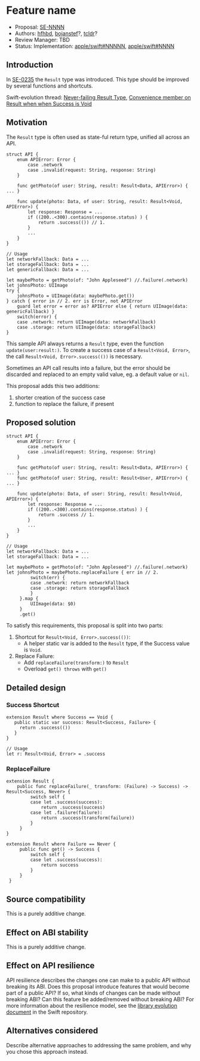 # Feature name

* Proposal: [SE-NNNN](NNNN-Results-Improvements.md)
* Authors: [hfhbd](https://github.com/hfhbd), [bojanstef](https://github.com/bojanstef)?, [tcldr](https://github.com/tcldr)?
* Review Manager: TBD
* Status: Implementation: [apple/swift#NNNNN](https://github.com/apple/swift/pull/27908), [apple/swift#NNNN](https://github.com/apple/swift/pull/26471)

## Introduction
In [SE-0235](https://github.com/apple/swift-evolution/blob/master/proposals/0235-add-result.md) the `Result` type was introduced.
This type should be improved by several functions and shortcuts.

Swift-evolution thread: [Never-failing Result Type](https://forums.swift.org/t/never-failing-result-type/30249/5), [Convenience member on Result when when Success is Void](https://forums.swift.org/t/convenience-member-on-result-when-when-success-is-void/36134)

## Motivation
The `Result` type is often used as state-ful return type, unified all across an API.

```
struct API {
    enum APIError: Error {
        case .network
        case .invalid(request: String, response: String)
    }

    func getPhoto(of user: String, result: Result<Data, APIError>) { ... }
    
    func update(photo: Data, of user: String, result: Result<Void, APIError>) { 
        let response: Response = ...
        if ((200..<300).contains(response.status) ) {
            return .success(()) // 1. 
        }
        ...
    }
}

// Usage
let networkFallback: Data = ...
let storageFallback: Data = ...
let genericFallback: Data = ...

let maybePhoto = getPhoto(of: "John Appleseed") //.failure(.network)
let johnsPhoto: UIImage
try { 
    johnsPhoto = UIImage(data: maybePhoto.get()) 
} catch { error in // 2. err is Error, not APIError
    guard let error = error as? APIError else { return UIImage(data: genericFallback) } 
    switch(error) {     
    case .network: return UIImage(data: networkFallback)
    case .storage: return UIImage(data: storageFallback)
}
```

This sample API always returns a `Result` type, even the function `update(user:result:)`. To create a success case of a `Result<Void, Error>`, the call `Result<Void, Error>.success(())` is necessary.

Sometimes an API call results into a failure, but the error should be discarded and replaced to an empty valid value, eg. a default value or `nil`. 

This proposal adds this two additions: 
1. shorter creation of the success case
2. function to replace the failure, if present

## Proposed solution

```
struct API {
    enum APIError: Error {
        case .network
        case .invalid(request: String, response: String)
    }

    func getPhoto(of user: String, result: Result<Data, APIError>) { ... }
    func getPhoto(of user: String, result: Result<User, APIError>) { ... }
    
    func update(photo: Data, of user: String, result: Result<Void, APIError>) { 
        let response: Response = ...
        if ((200..<300).contains(response.status) ) {
            return .success // 1. 
        }
        ...
    }
}

// Usage
let networkFallback: Data = ...
let storageFallback: Data = ...

let maybePhoto = getPhoto(of: "John Appleseed") //.failure(.network)
let johnsPhoto = maybePhoto.replaceFailure { err in // 2.
         switch(err) {
         case .network: return networkFallback
         case .storage: return storageFallback
         }
     }.map {
         UIImage(data: $0)
     }
     .get()
```

To satisfy this requirements, this proposal is split into two parts:
1. Shortcut for `Result<Void, Error>.success(())`:
   - A helper static var is added to the `Result` type, if the Success value is `Void`.
1. Replace Failure:
   - Add `replaceFailure(transform:)` to `Result`
   - Overload `get() throws` with `get()`
   
## Detailed design

### Success Shortcut
```
extension Result where Success == Void {
   public static var success: Result<Success, Failure> {
     return .success(())
   }
}

// Usage
let r: Result<Void, Error> = .success
```

### ReplaceFailure
```
extension Result {
    public func replaceFailure(_ transform: (Failure) -> Success) -> Result<Success, Never> {
         switch self {
         case let .success(success):
             return .success(success)
         case let .failure(failure):
             return .success(transform(failure))
         }
     }
}

extension Result where Failure == Never {
     public func get() -> Success {
         switch self {
         case let .success(success):
             return success
         }
     }
 }
 ```

## Source compatibility
This is a purely additive change.

## Effect on ABI stability
This is a purely additive change.

## Effect on API resilience

API resilience describes the changes one can make to a public API
without breaking its ABI. Does this proposal introduce features that
would become part of a public API? If so, what kinds of changes can be
made without breaking ABI? Can this feature be added/removed without
breaking ABI? For more information about the resilience model, see the
[library evolution
document](https://github.com/apple/swift/blob/master/docs/LibraryEvolution.rst)
in the Swift repository.

## Alternatives considered

Describe alternative approaches to addressing the same problem, and
why you chose this approach instead.
